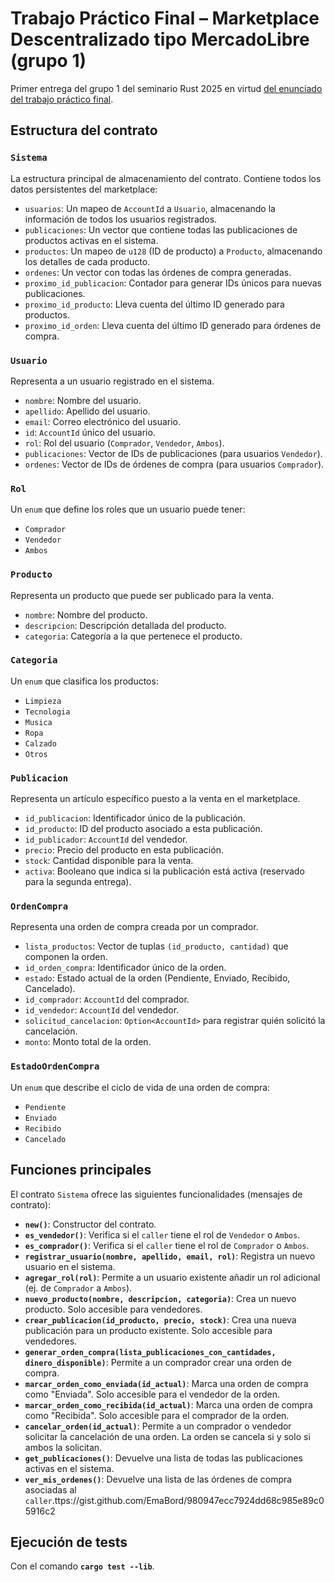 # Trabajo Práctico Final – Marketplace Descentralizado tipo MercadoLibre (grupo 1)

Primer entrega del grupo 1 del seminario Rust 2025 en virtud [del enunciado del trabajo práctico final](https://gist.github.com/EmaBord/980947ecc7924dd68c985e89c05916c2).

## Estructura del contrato

### `Sistema`

La estructura principal de almacenamiento del contrato. Contiene todos los datos persistentes del marketplace:

-   `usuarios`: Un mapeo de `AccountId` a `Usuario`, almacenando la información de todos los usuarios registrados.
-   `publicaciones`: Un vector que contiene todas las publicaciones de productos activas en el sistema.
-   `productos`: Un mapeo de `u128` (ID de producto) a `Producto`, almacenando los detalles de cada producto.
-   `ordenes`: Un vector con todas las órdenes de compra generadas.
-   `proximo_id_publicacion`: Contador para generar IDs únicos para nuevas publicaciones.
-   `proximo_id_producto`: Lleva cuenta del último ID generado para productos.
-   `proximo_id_orden`: Lleva cuenta del último ID generado para órdenes de compra.

### `Usuario`

Representa a un usuario registrado en el sistema.

-   `nombre`: Nombre del usuario.
-   `apellido`: Apellido del usuario.
-   `email`: Correo electrónico del usuario.
-   `id`: `AccountId` único del usuario.
-   `rol`: Rol del usuario (`Comprador`, `Vendedor`, `Ambos`).
-   `publicaciones`: Vector de IDs de publicaciones (para usuarios `Vendedor`).
-   `ordenes`: Vector de IDs de órdenes de compra (para usuarios `Comprador`).

### `Rol`

Un `enum` que define los roles que un usuario puede tener:

-   `Comprador`
-   `Vendedor`
-   `Ambos`

### `Producto`

Representa un producto que puede ser publicado para la venta.

-   `nombre`: Nombre del producto.
-   `descripcion`: Descripción detallada del producto.
-   `categoria`: Categoría a la que pertenece el producto.

### `Categoria`

Un `enum` que clasifica los productos:

-   `Limpieza`
-   `Tecnologia`
-   `Musica`
-   `Ropa`
-   `Calzado`
-   `Otros`

### `Publicacion`

Representa un artículo específico puesto a la venta en el marketplace.

-   `id_publicacion`: Identificador único de la publicación.
-   `id_producto`: ID del producto asociado a esta publicación.
-   `id_publicador`: `AccountId` del vendedor.
-   `precio`: Precio del producto en esta publicación.
-   `stock`: Cantidad disponible para la venta.
-   `activa`: Booleano que indica si la publicación está activa (reservado para la segunda entrega).

### `OrdenCompra`

Representa una orden de compra creada por un comprador.

-   `lista_productos`: Vector de tuplas `(id_producto, cantidad)` que componen la orden.
-   `id_orden_compra`: Identificador único de la orden.
-   `estado`: Estado actual de la orden (Pendiente, Enviado, Recibido, Cancelado).
-   `id_comprador`: `AccountId` del comprador.
-   `id_vendedor`: `AccountId` del vendedor.
-   `solicitud_cancelacion`: `Option<AccountId>` para registrar quién solicitó la cancelación.
-   `monto`: Monto total de la orden.

### `EstadoOrdenCompra`

Un `enum` que describe el ciclo de vida de una orden de compra:

-   `Pendiente`
-   `Enviado`
-   `Recibido`
-   `Cancelado`

## Funciones principales

El contrato `Sistema` ofrece las siguientes funcionalidades (mensajes de contrato):

-   **`new()`**: Constructor del contrato.
-   **`es_vendedor()`**: Verifica si el `caller` tiene el rol de `Vendedor` o `Ambos`.
-   **`es_comprador()`**: Verifica si el `caller` tiene el rol de `Comprador` o `Ambos`.
-   **`registrar_usuario(nombre, apellido, email, rol)`**: Registra un nuevo usuario en el sistema.
-   **`agregar_rol(rol)`**: Permite a un usuario existente añadir un rol adicional (ej. de `Comprador` a `Ambos`).
-   **`nuevo_producto(nombre, descripcion, categoria)`**: Crea un nuevo producto. Solo accesible para vendedores.
-   **`crear_publicacion(id_producto, precio, stock)`**: Crea una nueva publicación para un producto existente. Solo accesible para vendedores.
-   **`generar_orden_compra(lista_publicaciones_con_cantidades, dinero_disponible)`**: Permite a un comprador crear una orden de compra.
-   **`marcar_orden_como_enviada(id_actual)`**: Marca una orden de compra como "Enviada". Solo accesible para el vendedor de la orden.
-   **`marcar_orden_como_recibida(id_actual)`**: Marca una orden de compra como "Recibida". Solo accesible para el comprador de la orden.
-   **`cancelar_orden(id_actual)`**: Permite a un comprador o vendedor solicitar la cancelación de una orden. La orden se cancela si y solo si ambos la solicitan.
-   **`get_publicaciones()`**: Devuelve una lista de todas las publicaciones activas en el sistema.
-   **`ver_mis_ordenes()`**: Devuelve una lista de las órdenes de compra asociadas al `caller`.ttps://gist.github.com/EmaBord/980947ecc7924dd68c985e89c05916c2

## Ejecución de tests
Con el comando **`cargo test --lib`**.